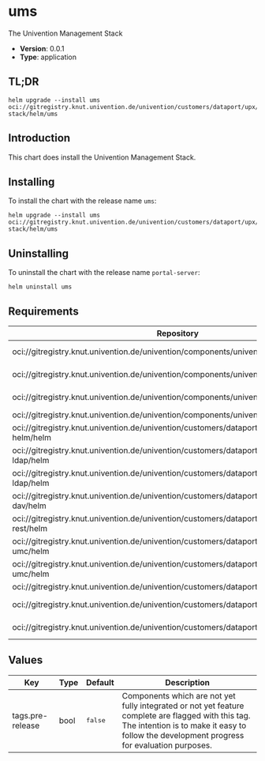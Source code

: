 # ums

The Univention Management Stack

- **Version**: 0.0.1
- **Type**: application

## TL;DR

```console
helm upgrade --install ums oci://gitregistry.knut.univention.de/univention/customers/dataport/upx/ums-stack/helm/ums
```

## Introduction

This chart does install the Univention Management Stack.

## Installing

To install the chart with the release name `ums`:

```console
helm upgrade --install ums oci://gitregistry.knut.univention.de/univention/customers/dataport/upx/ums-stack/helm/ums
```

## Uninstalling

To uninstall the chart with the release name `portal-server`:

```console
helm uninstall ums
```

## Requirements

| Repository | Name | Version |
|------------|------|---------|
| oci://gitregistry.knut.univention.de/univention/components/univention-portal/helm | notifications-api | 0.* |
| oci://gitregistry.knut.univention.de/univention/components/univention-portal/helm | portal-frontend | 0.* |
| oci://gitregistry.knut.univention.de/univention/components/univention-portal/helm | portal-listener | 0.* |
| oci://gitregistry.knut.univention.de/univention/components/univention-portal/helm | portal-server | 0.* |
| oci://gitregistry.knut.univention.de/univention/customers/dataport/upx/common-helm/helm | common | 0.* |
| oci://gitregistry.knut.univention.de/univention/customers/dataport/upx/container-ldap/helm | ldap-notifier | 0.* |
| oci://gitregistry.knut.univention.de/univention/customers/dataport/upx/container-ldap/helm | ldap-server | 0.* |
| oci://gitregistry.knut.univention.de/univention/customers/dataport/upx/container-store-dav/helm | store-dav | 0.* |
| oci://gitregistry.knut.univention.de/univention/customers/dataport/upx/container-udm-rest/helm | udm-rest-api | 0.* |
| oci://gitregistry.knut.univention.de/univention/customers/dataport/upx/container-umc/helm | umc-gateway | 0.* |
| oci://gitregistry.knut.univention.de/univention/customers/dataport/upx/container-umc/helm | umc-server | 0.* |
| oci://gitregistry.knut.univention.de/univention/customers/dataport/upx/provisioning/helm | provisioning | 0.* |
| oci://gitregistry.knut.univention.de/univention/customers/dataport/upx/stack-data/helm | stack-data-swp | 0.* |
| oci://gitregistry.knut.univention.de/univention/customers/dataport/upx/stack-data/helm | stack-data-ums | 0.* |

## Values

<table>
	<thead>
		<th>Key</th>
		<th>Type</th>
		<th>Default</th>
		<th>Description</th>
	</thead>
	<tbody>
		<tr>
			<td>tags.pre-release</td>
			<td>bool</td>
			<td><pre lang="json">
false
</pre>
</td>
			<td>Components which are not yet fully integrated or not yet feature complete are flagged with this tag. The intention is to make it easy to follow the development progress for evaluation purposes.</td>
		</tr>
	</tbody>
</table>

